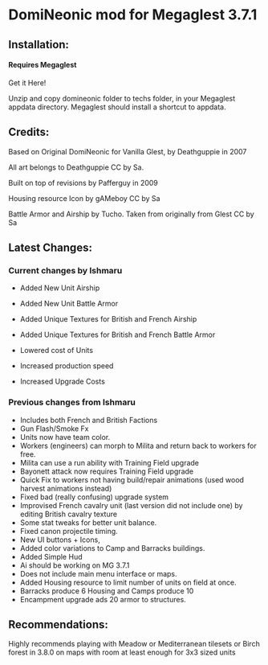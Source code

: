 # DomiNeonic mod for Megaglest 3.7.1


## Installation:
#### Requires Megaglest
<a herf ="http://www.megaglest.org">Get it Here!</a>

Unzip and copy domineonic folder to techs folder, in your Megaglest appdata directory. Megaglest should install a shortcut to appdata.



## Credits:


Based on Original DomiNeonic for Vanilla Glest, by Deathguppie in 2007

All art belongs to Deathguppie CC by Sa.

Built on top of revisions by Pafferguy in 2009

Housing resource Icon by gAMeboy CC by Sa

Battle Armor and Airship by Tucho. Taken from originally from Glest CC by Sa

## Latest Changes:

### Current changes by Ishmaru

* Added New Unit Airship
* Added New Unit Battle Armor
* Added Unique Textures for British and French Airship
* Added Unique Textures for British and French Battle Armor

* Lowered cost of Units
* Increased production speed
* Increased Upgrade Costs

### Previous changes from Ishmaru

* Includes both French and British Factions
* Gun Flash/Smoke Fx
* Units now have team color.
* Workers (engineers) can morph to Milita and return back to workers for free.
* Milita can use a run ability with Training Field upgrade
* Bayonett attack now requires Training Field upgrade
* Quick Fix to workers not having build/repair animations (used wood harvest animations instead)
* Fixed bad (really confusing) upgrade system
* Improvised French cavalry unit (last version did not include one) by editing British cavalry texture
* Some stat tweaks for better unit balance.
* Fixed canon projectile timing.
* New UI buttons + Icons,
* Added color variations to Camp and Barracks buildings.
* Added Simple Hud
* Ai should be working on MG 3.7.1
* Does not include main menu interface or maps.
* Added Housing resource to limit number of units on field at once.
* Barracks produce 6 Housing and Camps produce 10
* Encampment upgrade ads 20 armor to structures. 


## Recommendations:


Highly recommends playing with Meadow or Mediterranean tilesets or Birch forest in 3.8.0 on maps with room at least enough for 3x3 sized units